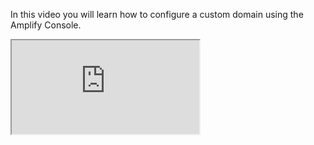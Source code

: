 In this video you will learn how to configure a custom domain using the Amplify Console.

<iframe
  allowfullscreen
  src="https://www.youtube.com/embed/uaG2mMYLI68"
></iframe>